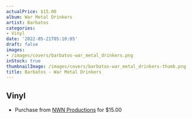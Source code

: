 ```yaml
---
actualPrice: $15.00
album: War Metal Drinkers
artist: Barbatos
categories:
- Vinyl
date: '2022-05-21T05:10:05'
draft: false
images:
- /images/covers/barbatos-war_metal_drinkers.png
inStock: true
thumbnailImage: /images/covers/barbatos-war_metal_drinkers-thumb.png
title: Barbatos - War Metal Drinkers
---
```


## Vinyl
* Purchase from [NWN Productions](http://shop.nwnprod.com/index.php?route=product/product&path=76&product_id=23574&sort=pd.name&order=ASC) for $15.00

